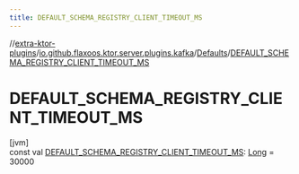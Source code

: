 ```yaml
---
title: DEFAULT_SCHEMA_REGISTRY_CLIENT_TIMEOUT_MS
---
```

//[extra-ktor-plugins](../../../index.md)/[io.github.flaxoos.ktor.server.plugins.kafka](../index.md)/[Defaults](index.md)/[DEFAULT_SCHEMA_REGISTRY_CLIENT_TIMEOUT_MS](-d-e-f-a-u-l-t_-s-c-h-e-m-a_-r-e-g-i-s-t-r-y_-c-l-i-e-n-t_-t-i-m-e-o-u-t_-m-s.md)



# DEFAULT_SCHEMA_REGISTRY_CLIENT_TIMEOUT_MS



[jvm]\
const val [DEFAULT_SCHEMA_REGISTRY_CLIENT_TIMEOUT_MS](-d-e-f-a-u-l-t_-s-c-h-e-m-a_-r-e-g-i-s-t-r-y_-c-l-i-e-n-t_-t-i-m-e-o-u-t_-m-s.md): [Long](https://kotlinlang.org/api/latest/jvm/stdlib/kotlin/-long/index.md) = 30000




